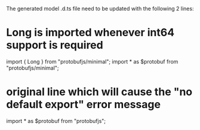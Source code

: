 The generated model .d.ts file need to be updated with the following 2 lines:

# Long is imported whenever int64 support is required
import { Long } from "protobufjs/minimal";
import * as $protobuf from "protobufjs/minimal";

# original line which will cause the "no default export" error message
import * as $protobuf from "protobufjs";
